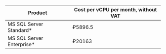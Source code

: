 Product | Cost per vCPU per month, without VAT
--- | ---
MS SQL Server Standard* | ₽5896.5
MS SQL Server Enterprise* | ₽20163